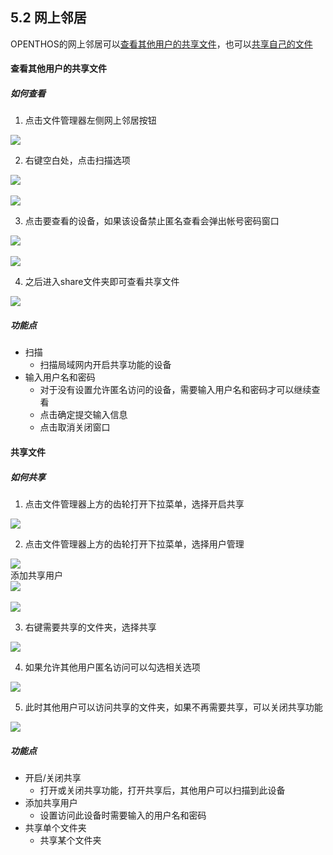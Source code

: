 ## 5.2 网上邻居
OPENTHOS的网上邻居可以[查看其他用户的共享文件](#查看其他用户的共享文件)，也可以[共享自己的文件](#共享文件)

#### 查看其他用户的共享文件
##### 如何查看
 1. 点击文件管理器左侧网上邻居按钮  

  ![](./_pic/5_filemanager/samba_entry.png)

  2. 右键空白处，点击扫描选项  

  ![](./_pic/5_filemanager/samba_search1.png)<br />  
  ![](./_pic/5_filemanager/samba_search2.png)

  3. 点击要查看的设备，如果该设备禁止匿名查看会弹出帐号密码窗口  

  ![](./_pic/5_filemanager/samba_list.png)<br />  
  ![](./_pic/5_filemanager/samba_passwd.png)

  4. 之后进入share文件夹即可查看共享文件   

  ![](./_pic/5_filemanager/samba_share.png)   

##### 功能点
   - 扫描  
      - 扫描局域网内开启共享功能的设备
   - 输入用户名和密码
      - 对于没有设置允许匿名访问的设备，需要输入用户名和密码才可以继续查看
      - 点击确定提交输入信息
      - 点击取消关闭窗口
      
#### 共享文件
##### 如何共享
  1. 点击文件管理器上方的齿轮打开下拉菜单，选择开启共享  

  ![](./_pic/5_filemanager/samba_start.png)

  2. 点击文件管理器上方的齿轮打开下拉菜单，选择用户管理  

  ![](./_pic/5_filemanager/samba_userManage.png)  
  添加共享用户  
  ![](./_pic/5_filemanager/samba_adduser.png)<br />  
  ![](./_pic/5_filemanager/samba_adduser2.png)

  3. 右键需要共享的文件夹，选择共享  

  ![](./_pic/5_filemanager/samba_sharefold.png)

  4. 如果允许其他用户匿名访问可以勾选相关选项  

  ![](./_pic/5_filemanager/samba_sharefold2.png)

  5. 此时其他用户可以访问共享的文件夹，如果不再需要共享，可以关闭共享功能  

  ![](./_pic/5_filemanager/samba_stop.png)

##### 功能点
   - 开启/关闭共享
      - 打开或关闭共享功能，打开共享后，其他用户可以扫描到此设备
   - 添加共享用户
      - 设置访问此设备时需要输入的用户名和密码
   - 共享单个文件夹
      - 共享某个文件夹
